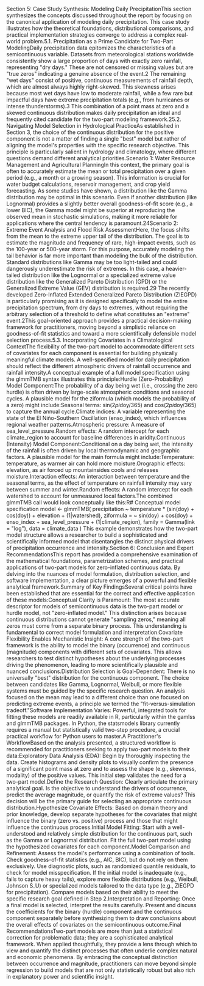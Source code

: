 Section 5: Case Study Synthesis: Modeling Daily PrecipitationThis section synthesizes the concepts discussed throughout the report by focusing on the canonical application of modeling daily precipitation. This case study illustrates how the theoretical foundations, distributional comparisons, and practical implementation strategies converge to address a complex real-world problem.5.1. Precipitation as a Prime Candidate for Two-Part ModelingDaily precipitation data epitomizes the characteristics of a semicontinuous variable. Datasets from meteorological stations worldwide consistently show a large proportion of days with exactly zero rainfall, representing "dry days." These are not censored or missing values but are "true zeros" indicating a genuine absence of the event.2 The remaining "wet days" consist of positive, continuous measurements of rainfall depth, which are almost always highly right-skewed. This skewness arises because most wet days have low to moderate rainfall, while a few rare but impactful days have extreme precipitation totals (e.g., from hurricanes or intense thunderstorms).3 This combination of a point mass at zero and a skewed continuous distribution makes daily precipitation an ideal and frequently cited candidate for the two-part modeling framework.25.2. Navigating Model Selection in Hydrological PracticeAs established in Section 3, the choice of the continuous distribution for the positive component is not a matter of finding a single "best" model but rather of aligning the model's properties with the specific research objective. This principle is particularly salient in hydrology and climatology, where different questions demand different analytical priorities.Scenario 1: Water Resource Management and Agricultural PlanningIn this context, the primary goal is often to accurately estimate the mean or total precipitation over a given period (e.g., a month or a growing season). This information is crucial for water budget calculations, reservoir management, and crop yield forecasting. As some studies have shown, a distribution like the Gamma distribution may be optimal in this scenario. Even if another distribution (like Lognormal) provides a slightly better overall goodness-of-fit score (e.g., a lower BIC), the Gamma model might be superior at reproducing the observed mean in stochastic simulations, making it more reliable for applications where the central tendency is paramount.24Scenario 2: Extreme Event Analysis and Flood Risk AssessmentHere, the focus shifts from the mean to the extreme upper tail of the distribution. The goal is to estimate the magnitude and frequency of rare, high-impact events, such as the 100-year or 500-year storm. For this purpose, accurately modeling the tail behavior is far more important than modeling the bulk of the distribution. Standard distributions like Gamma may be too light-tailed and could dangerously underestimate the risk of extremes. In this case, a heavier-tailed distribution like the Lognormal or a specialized extreme value distribution like the Generalized Pareto Distribution (GPD) or the Generalized Extreme Value (GEV) distribution is required.29 The recently developed Zero-Inflated Extended Generalized Pareto Distribution (ZIEGPD) is particularly promising as it is designed specifically to model the entire precipitation spectrum, from dry days to extremes, without requiring the arbitrary selection of a threshold to define what constitutes an "extreme" event.2This goal-oriented approach provides a practical decision-making framework for practitioners, moving beyond a simplistic reliance on goodness-of-fit statistics and toward a more scientifically defensible model selection process.5.3. Incorporating Covariates in a Climatological ContextThe flexibility of the two-part model to accommodate different sets of covariates for each component is essential for building physically meaningful climate models. A well-specified model for daily precipitation should reflect the different atmospheric drivers of rainfall occurrence and rainfall intensity.A conceptual example of a full model specification using the glmmTMB syntax illustrates this principle:Hurdle (Zero-Probability) Model Component:The probability of a day being wet (i.e., crossing the zero hurdle) is often driven by large-scale atmospheric conditions and seasonal cycles. A plausible model for the ziformula (which models the probability of a zero) might include:Seasonal terms: sin(2*pi*doy/365) and cos(2*pi*doy/365) to capture the annual cycle.Climate indices: A variable representing the state of the El Niño-Southern Oscillation (enso_index), which influences regional weather patterns.Atmospheric pressure: A measure of sea_level_pressure.Random effects: A random intercept for each climate_region to account for baseline differences in aridity.Continuous (Intensity) Model Component:Conditional on a day being wet, the intensity of the rainfall is often driven by local thermodynamic and geographic factors. A plausible model for the main formula might include:Temperature: temperature, as warmer air can hold more moisture.Orographic effects: elevation, as air forced up mountainsides cools and releases moisture.Interaction effects: An interaction between temperature and the seasonal terms, as the effect of temperature on rainfall intensity may vary between summer and winter.Random effects: A random intercept for each watershed to account for unmeasured local factors.The combined glmmTMB call would look conceptually like this:R# Conceptual model specification
model <- glmmTMB(
  precipitation ~ temperature * (sin(doy) + cos(doy)) + elevation + (1|watershed),
  ziformula = ~ sin(doy) + cos(doy) + enso_index + sea_level_pressure + (1|climate_region),
  family = Gamma(link = "log"),
  data = climate_data
)
This example demonstrates how the two-part model structure allows a researcher to build a sophisticated and scientifically informed model that disentangles the distinct physical drivers of precipitation occurrence and intensity.Section 6: Conclusion and Expert RecommendationsThis report has provided a comprehensive examination of the mathematical foundations, parametrization schemes, and practical applications of two-part models for zero-inflated continuous data. By delving into the nuances of model formulation, distribution selection, and software implementation, a clear picture emerges of a powerful and flexible analytical framework.Summary of Key FindingsSeveral critical points have been established that are essential for the correct and effective application of these models:Conceptual Clarity is Paramount: The most accurate descriptor for models of semicontinuous data is the two-part model or hurdle model, not "zero-inflated model." This distinction arises because continuous distributions cannot generate "sampling zeros," meaning all zeros must come from a separate binary process. This understanding is fundamental to correct model formulation and interpretation.Covariate Flexibility Enables Mechanistic Insight: A core strength of the two-part framework is the ability to model the binary (occurrence) and continuous (magnitude) components with different sets of covariates. This allows researchers to test distinct hypotheses about the underlying processes driving the phenomenon, leading to more scientifically plausible and nuanced conclusions.Distribution Selection is Goal-Dependent: There is no universally "best" distribution for the continuous component. The choice between candidates like Gamma, Lognormal, Weibull, or more flexible systems must be guided by the specific research question. An analysis focused on the mean may lead to a different choice than one focused on predicting extreme events, a principle we termed the "fit-versus-simulation tradeoff."Software Implementation Varies: Powerful, integrated tools for fitting these models are readily available in R, particularly within the gamlss and glmmTMB packages. In Python, the statsmodels library currently requires a manual but statistically valid two-step procedure, a crucial practical workflow for Python users to master.A Practitioner's WorkflowBased on the analysis presented, a structured workflow is recommended for practitioners seeking to apply two-part models to their data:Exploratory Data Analysis (EDA): Begin by thoroughly inspecting the data. Create histograms and density plots to visually confirm the presence of a significant point mass at zero and to assess the shape (e.g., skewness, modality) of the positive values. This initial step validates the need for a two-part model.Define the Research Question: Clearly articulate the primary analytical goal. Is the objective to understand the drivers of occurrence, predict the average magnitude, or quantify the risk of extreme values? This decision will be the primary guide for selecting an appropriate continuous distribution.Hypothesize Covariate Effects: Based on domain theory and prior knowledge, develop separate hypotheses for the covariates that might influence the binary (zero vs. positive) process and those that might influence the continuous process.Initial Model Fitting: Start with a well-understood and relatively simple distribution for the continuous part, such as the Gamma or Lognormal distribution. Fit the full two-part model using the hypothesized covariates for each component.Model Comparison and Refinement: Assess the model's performance using a combination of tools. Check goodness-of-fit statistics (e.g., AIC, BIC), but do not rely on them exclusively. Use diagnostic plots, such as randomized quantile residuals, to check for model misspecification. If the initial model is inadequate (e.g., fails to capture heavy tails), explore more flexible distributions (e.g., Weibull, Johnson S_U) or specialized models tailored to the data type (e.g., ZIEGPD for precipitation). Compare models based on their ability to meet the specific research goal defined in Step 2.Interpretation and Reporting: Once a final model is selected, interpret the results carefully. Present and discuss the coefficients for the binary (hurdle) component and the continuous component separately before synthesizing them to draw conclusions about the overall effects of covariates on the semicontinuous outcome.Final RecommendationsTwo-part models are more than just a statistical correction for problematic data; they are a sophisticated analytical framework. When applied thoughtfully, they provide a lens through which to view and quantify the distinct processes that often underlie complex natural and economic phenomena. By embracing the conceptual distinction between occurrence and magnitude, practitioners can move beyond simple regression to build models that are not only statistically robust but also rich in explanatory power and scientific insight.